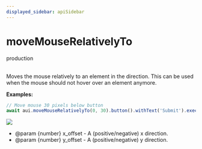 ```yaml
---
displayed_sidebar: apiSidebar
---
```

# moveMouseRelativelyTo
<span class="theme-doc-version-badge badge badge--success">production</span><br/><br/>

Moves the mouse relatively to an element in the direction.
This can be used when the mouse should not hover over an element anymore.

**Examples:**
```typescript 
// Move mouse 30 pixels below button
await aui.moveMouseRelativelyTo(0, 30).button().withText('Submit').exec()
```
![](/img/gif/moveMouseRelativelyTo.gif)

   * @param {number} x_offset - A (positive/negative) x direction.
   * @param {number} y_offset - A (positive/negative) y direction.
